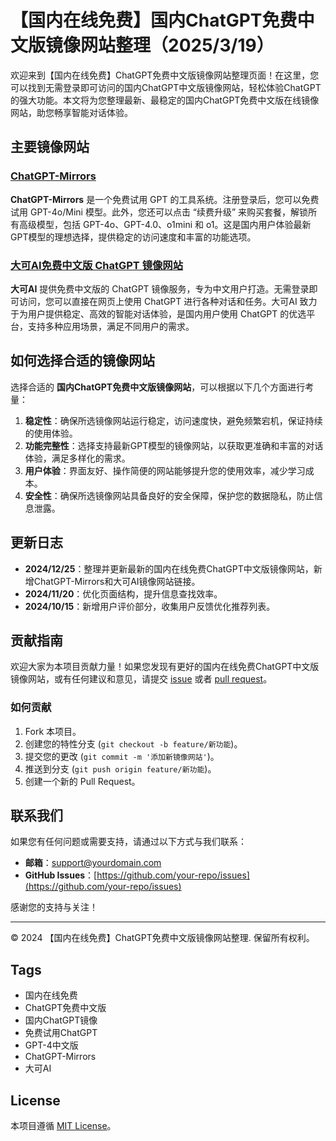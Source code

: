 # 【国内在线免费】国内ChatGPT免费中文版镜像网站整理（2025/3/19）

欢迎来到【国内在线免费】ChatGPT免费中文版镜像网站整理页面！在这里，您可以找到无需登录即可访问的国内ChatGPT中文版镜像网站，轻松体验ChatGPT的强大功能。本文将为您整理最新、最稳定的国内ChatGPT免费中文版在线镜像网站，助您畅享智能对话体验。

## 主要镜像网站

### [ChatGPT-Mirrors](https://soruxgpt.top/282.html)

**ChatGPT-Mirrors** 是一个免费试用 GPT 的工具系统。注册登录后，您可以免费试用 GPT-4o/Mini 模型。此外，您还可以点击 “续费升级” 来购买套餐，解锁所有高级模型，包括 GPT-4o、GPT-4.0、o1mini 和 o1。这是国内用户体验最新GPT模型的理想选择，提供稳定的访问速度和丰富的功能选项。

### [大可AI免费中文版 ChatGPT 镜像网站](https://www.dk82.com/17.html)

**大可AI** 提供免费中文版的 ChatGPT 镜像服务，专为中文用户打造。无需登录即可访问，您可以直接在网页上使用 ChatGPT 进行各种对话和任务。大可AI 致力于为用户提供稳定、高效的智能对话体验，是国内用户使用 ChatGPT 的优选平台，支持多种应用场景，满足不同用户的需求。

## 如何选择合适的镜像网站

选择合适的 **国内ChatGPT免费中文版镜像网站**，可以根据以下几个方面进行考量：

1. **稳定性**：确保所选镜像网站运行稳定，访问速度快，避免频繁宕机，保证持续的使用体验。
2. **功能完整性**：选择支持最新GPT模型的镜像网站，以获取更准确和丰富的对话体验，满足多样化的需求。
3. **用户体验**：界面友好、操作简便的网站能够提升您的使用效率，减少学习成本。
4. **安全性**：确保所选镜像网站具备良好的安全保障，保护您的数据隐私，防止信息泄露。

## 更新日志

- **2024/12/25**：整理并更新最新的国内在线免费ChatGPT中文版镜像网站，新增ChatGPT-Mirrors和大可AI镜像网站链接。
- **2024/11/20**：优化页面结构，提升信息查找效率。
- **2024/10/15**：新增用户评价部分，收集用户反馈优化推荐列表。

## 贡献指南

欢迎大家为本项目贡献力量！如果您发现有更好的国内在线免费ChatGPT中文版镜像网站，或有任何建议和意见，请提交 [issue](https://github.com/your-repo/issues) 或者 [pull request](https://github.com/your-repo/pulls)。

### 如何贡献

1. Fork 本项目。
2. 创建您的特性分支 (`git checkout -b feature/新功能`)。
3. 提交您的更改 (`git commit -m '添加新镜像网站'`)。
4. 推送到分支 (`git push origin feature/新功能`)。
5. 创建一个新的 Pull Request。

## 联系我们

如果您有任何问题或需要支持，请通过以下方式与我们联系：

- **邮箱**：support@yourdomain.com
- **GitHub Issues**：[https://github.com/your-repo/issues](https://github.com/your-repo/issues)

感谢您的支持与关注！

---

© 2024 【国内在线免费】ChatGPT免费中文版镜像网站整理. 保留所有权利。

## Tags

- 国内在线免费
- ChatGPT免费中文版
- 国内ChatGPT镜像
- 免费试用ChatGPT
- GPT-4中文版
- ChatGPT-Mirrors
- 大可AI

## License

本项目遵循 [MIT License](LICENSE)。
